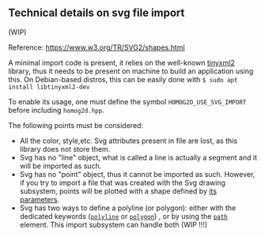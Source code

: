 ## Technical details on svg file import

(WIP)

Reference: https://www.w3.org/TR/SVG2/shapes.html

A minimal import code is present, it relies on the well-known
[tinyxml2](https://github.com/leethomason/tinyxml2)
library, thus it needs to be present on machine to build an application using this.
On Debian-based distros, this can be easily done with
`$ sudo apt install libtinyxml2-dev`

To enable its usage, one must define the symbol `HOMOG2D_USE_SVG_IMPORT` before including `homog2d.hpp`.

The following points must be considered:

* All the color, style,etc. Svg attributes present in file are lost, as this library does not store them.
* Svg has no "line" object, what is called a line is actually a segment and it will be imported as such.
* Svg has no "point" object, thus it cannot be imported as such.
However, if you try to import a file that was created with the Svg drawing subsystem, points will be plotted with a shape defined by
[its parameters](https://github.com/skramm/homog2d/blob/master/docs/homog2d_manual.md#83---drawing-parameters).
* Svg has two ways to define a polyline (or polygon):
either with the dedicated keywords
([`polyline`](https://www.w3.org/TR/SVG2/shapes.html#PolylineElement)
or [`polygon`](https://www.w3.org/TR/SVG2/shapes.html#PolygonElement))
, or by using the
[`path`](https://www.w3.org/TR/SVG2/paths.html#PathElement) element.
This import subsystem can handle both (WIP !!!)


